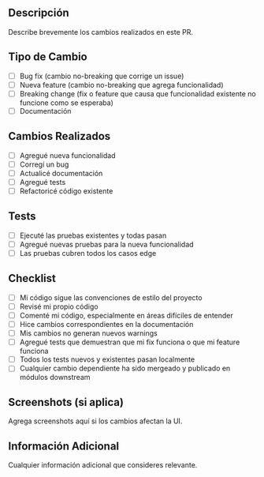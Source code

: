 ## Descripción
Describe brevemente los cambios realizados en este PR.

## Tipo de Cambio
- [ ] Bug fix (cambio no-breaking que corrige un issue)
- [ ] Nueva feature (cambio no-breaking que agrega funcionalidad)
- [ ] Breaking change (fix o feature que causa que funcionalidad existente no funcione como se esperaba)
- [ ] Documentación

## Cambios Realizados
- [ ] Agregué nueva funcionalidad
- [ ] Corregí un bug
- [ ] Actualicé documentación
- [ ] Agregué tests
- [ ] Refactoricé código existente

## Tests
- [ ] Ejecuté las pruebas existentes y todas pasan
- [ ] Agregué nuevas pruebas para la nueva funcionalidad
- [ ] Las pruebas cubren todos los casos edge

## Checklist
- [ ] Mi código sigue las convenciones de estilo del proyecto
- [ ] Revisé mi propio código
- [ ] Comenté mi código, especialmente en áreas difíciles de entender
- [ ] Hice cambios correspondientes en la documentación
- [ ] Mis cambios no generan nuevos warnings
- [ ] Agregué tests que demuestran que mi fix funciona o que mi feature funciona
- [ ] Todos los tests nuevos y existentes pasan localmente
- [ ] Cualquier cambio dependiente ha sido mergeado y publicado en módulos downstream

## Screenshots (si aplica)
Agrega screenshots aquí si los cambios afectan la UI.

## Información Adicional
Cualquier información adicional que consideres relevante.
